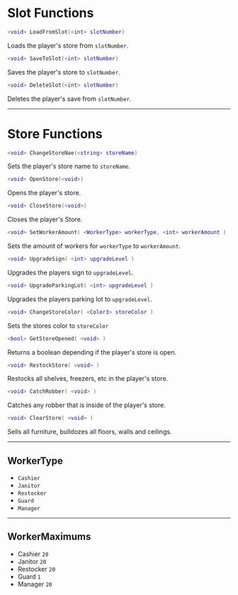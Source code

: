 # Slot Functions
```lua
<void> LoadFromSlot(<int> slotNumber)
```
Loads the player's store from `slotNumber`.
```lua
<void> SaveToSlot(<int> slotNumber)
```
Saves the player's store to `slotNumber`.
```lua
<void> DeleteSlot(<int> slotNumber)
```
Deletes the player's save from `slotNumber`.

***

# Store Functions
```lua
<void> ChangeStoreNae(<string> storeName)
```
Sets the player's store name to `storeName`.
```lua
<void> OpenStore(<void>)
```
Opens the player's store.
```lua
<void> CloseStore(<void>)
```
Closes the player's Store.
```lua
<void> SetWorkerAmount( <WorkerType> workerType, <int> workerAmount )
```
Sets the amount of workers for `workerType` to `workerAmount`.
```lua
<void> UpgradeSign( <int> upgradeLevel )
```
Upgrades the players sign to `upgradeLevel`.
```lua
<void> UpgradeParkingLot( <int> upgradeLevel )
```
Upgrades the players parking lot to `upgradeLevel`.
```lua
<void> ChangeStoreColor( <Color3> storeColor )
```
Sets the stores color to `storeColor`
```lua
<bool> GetStoreOpened( <void> )
```
Returns a boolean depending if the player's store is open.
```lua
<void> RestockStore( <void> )
```
Restocks all shelves, freezers, etc in the player's store.
```lua
<void> CatchRobber( <void> )
```
Catches any robber that is inside of the player's store.
```lua
<void> ClearStore( <void> )
```
Sells all furniture, bulldozes all floors, walls and ceilings.


***


## WorkerType
* `Cashier`
* `Janitor`
* `Restocker`
* `Guard`
* `Manager`

***

## WorkerMaximums
* Cashier `20`
* Janitor `20`
* Restocker `20`
* Guard `1`
* Manager `20`
